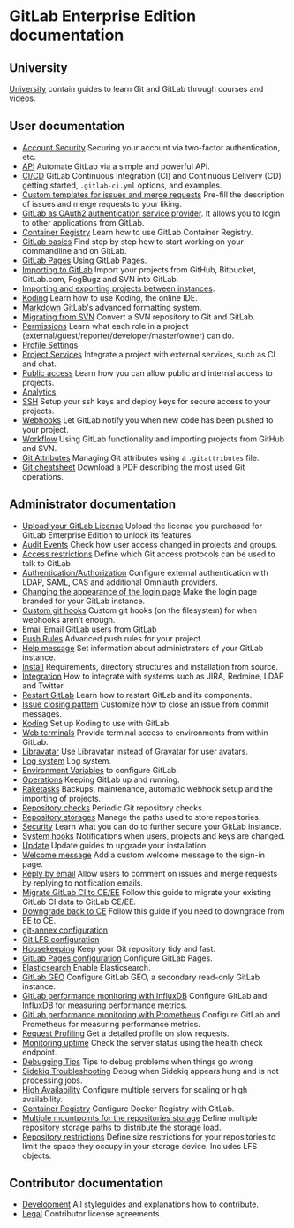 # GitLab Enterprise Edition documentation

## University

[University](university/README.md) contain guides to learn Git and GitLab through courses and videos.

## User documentation

- [Account Security](user/account/security.md) Securing your account via two-factor authentication, etc.
- [API](api/README.md) Automate GitLab via a simple and powerful API.
- [CI/CD](ci/README.md) GitLab Continuous Integration (CI) and Continuous Delivery (CD) getting started, `.gitlab-ci.yml` options, and examples.
- [Custom templates for issues and merge requests](customization/issue_and_merge_request_template.md) Pre-fill the description of issues and merge requests to your liking.
- [GitLab as OAuth2 authentication service provider](integration/oauth_provider.md). It allows you to login to other applications from GitLab.
- [Container Registry](user/project/container_registry.md) Learn how to use GitLab Container Registry.
- [GitLab basics](gitlab-basics/README.md) Find step by step how to start working on your commandline and on GitLab.
- [GitLab Pages](user/project/pages/index.md) Using GitLab Pages.
- [Importing to GitLab](workflow/importing/README.md) Import your projects from GitHub, Bitbucket, GitLab.com, FogBugz and SVN into GitLab.
- [Importing and exporting projects between instances](user/project/settings/import_export.md).
- [Koding](user/project/koding.md) Learn how to use Koding, the online IDE.
- [Markdown](user/markdown.md) GitLab's advanced formatting system.
- [Migrating from SVN](workflow/importing/migrating_from_svn.md) Convert a SVN repository to Git and GitLab.
- [Permissions](user/permissions.md) Learn what each role in a project (external/guest/reporter/developer/master/owner) can do.
- [Profile Settings](profile/README.md)
- [Project Services](project_services/project_services.md) Integrate a project with external services, such as CI and chat.
- [Public access](public_access/public_access.md) Learn how you can allow public and internal access to projects.
- [Analytics](analytics/README.md)
- [SSH](ssh/README.md) Setup your ssh keys and deploy keys for secure access to your projects.
- [Webhooks](web_hooks/web_hooks.md) Let GitLab notify you when new code has been pushed to your project.
- [Workflow](workflow/README.md) Using GitLab functionality and importing projects from GitHub and SVN.
- [Git Attributes](user/project/git_attributes.md) Managing Git attributes using a `.gitattributes` file.
- [Git cheatsheet](https://gitlab.com/gitlab-com/marketing/raw/master/design/print/git-cheatsheet/print-pdf/git-cheatsheet.pdf) Download a PDF describing the most used Git operations.

## Administrator documentation

- [Upload your GitLab License](user/admin_area/license.md) Upload the license you purchased for GitLab Enterprise Edition to unlock its features.
- [Audit Events](administration/audit_events.md) Check how user access changed in projects and groups.
- [Access restrictions](user/admin_area/settings/visibility_and_access_controls.md#enabled-git-access-protocols) Define which Git access protocols can be used to talk to GitLab
- [Authentication/Authorization](administration/auth/README.md) Configure
  external authentication with LDAP, SAML, CAS and additional Omniauth providers.
- [Changing the appearance of the login page](customization/branded_login_page.md) Make the login page branded for your GitLab instance.
- [Custom git hooks](administration/custom_hooks.md) Custom git hooks (on the filesystem) for when webhooks aren't enough.
- [Email](tools/email.md) Email GitLab users from GitLab
- [Push Rules](push_rules/push_rules.md) Advanced push rules for your project.
- [Help message](customization/help_message.md) Set information about administrators of your GitLab instance.
- [Install](install/README.md) Requirements, directory structures and installation from source.
- [Integration](integration/README.md) How to integrate with systems such as JIRA, Redmine, LDAP and Twitter.
- [Restart GitLab](administration/restart_gitlab.md) Learn how to restart GitLab and its components.
- [Issue closing pattern](administration/issue_closing_pattern.md) Customize how to close an issue from commit messages.
- [Koding](administration/integration/koding.md) Set up Koding to use with GitLab.
- [Web terminals](administration/integration/terminal.md) Provide terminal access to environments from within GitLab.
- [Libravatar](customization/libravatar.md) Use Libravatar instead of Gravatar for user avatars.
- [Log system](administration/logs.md) Log system.
- [Environment Variables](administration/environment_variables.md) to configure GitLab.
- [Operations](administration/operations.md) Keeping GitLab up and running.
- [Raketasks](raketasks/README.md) Backups, maintenance, automatic webhook setup and the importing of projects.
- [Repository checks](administration/repository_checks.md) Periodic Git repository checks.
- [Repository storages](administration/repository_storages.md) Manage the paths used to store repositories.
- [Security](security/README.md) Learn what you can do to further secure your GitLab instance.
- [System hooks](system_hooks/system_hooks.md) Notifications when users, projects and keys are changed.
- [Update](update/README.md) Update guides to upgrade your installation.
- [Welcome message](customization/welcome_message.md) Add a custom welcome message to the sign-in page.
- [Reply by email](administration/reply_by_email.md) Allow users to comment on issues and merge requests by replying to notification emails.
- [Migrate GitLab CI to CE/EE](migrate_ci_to_ce/README.md) Follow this guide to migrate your existing GitLab CI data to GitLab CE/EE.
- [Downgrade back to CE](downgrade_ee_to_ce/README.md) Follow this guide if you need to downgrade from EE to CE.
- [git-annex configuration](workflow/git_annex.md#configuration)
- [Git LFS configuration](workflow/lfs/lfs_administration.md)
- [Housekeeping](administration/housekeeping.md) Keep your Git repository tidy and fast.
- [GitLab Pages configuration](administration/pages/index.md) Configure GitLab Pages.
- [Elasticsearch](integration/elasticsearch.md) Enable Elasticsearch.
- [GitLab GEO](gitlab-geo/README.md) Configure GitLab GEO, a secondary read-only GitLab instance.
- [GitLab performance monitoring with InfluxDB](administration/monitoring/performance/introduction.md) Configure GitLab and InfluxDB for measuring performance metrics.
- [GitLab performance monitoring with Prometheus](administration/monitoring/performance/prometheus.md) Configure GitLab and Prometheus for measuring performance metrics.
- [Request Profiling](administration/monitoring/performance/request_profiling.md) Get a detailed profile on slow requests.
- [Monitoring uptime](user/admin_area/monitoring/health_check.md) Check the server status using the health check endpoint.
- [Debugging Tips](administration/troubleshooting/debug.md) Tips to debug problems when things go wrong
- [Sidekiq Troubleshooting](administration/troubleshooting/sidekiq.md) Debug when Sidekiq appears hung and is not processing jobs.
- [High Availability](administration/high_availability/README.md) Configure multiple servers for scaling or high availability.
- [Container Registry](administration/container_registry.md) Configure Docker Registry with GitLab.
- [Multiple mountpoints for the repositories storage](administration/repository_storages.md) Define multiple repository storage paths to distribute the storage load.
- [Repository restrictions](user/admin_area/settings/account_and_limit_settings.md#repository-size-limit) Define size restrictions for your repositories to limit the space they occupy in your storage device. Includes LFS objects.

## Contributor documentation

- [Development](development/README.md) All styleguides and explanations how to contribute.
- [Legal](legal/README.md) Contributor license agreements.
